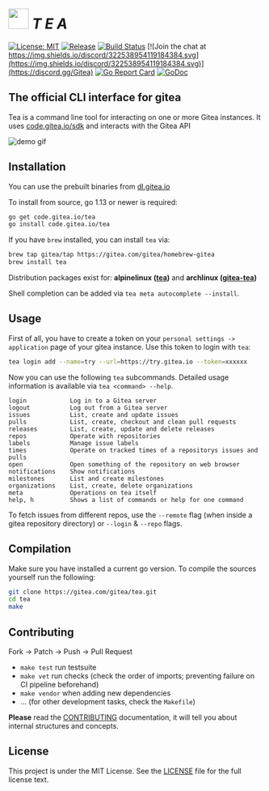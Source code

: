 # <img alt='' src='https://gitea.com/repo-avatars/550-80a3a8c2ab0e2c2d69f296b7f8582485' height="40"/> *T E A*

[![License: MIT](https://img.shields.io/badge/License-MIT-blue.svg)](https://opensource.org/licenses/MIT) [![Release](https://raster.shields.io/badge/dynamic/json.svg?label=release&url=https://gitea.com/api/v1/repos/gitea/tea/releases&query=$[0].tag_name)](https://gitea.com/gitea/tea/releases) [![Build Status](https://drone.gitea.com/api/badges/gitea/tea/status.svg)](https://drone.gitea.com/gitea/tea) [![Join the chat at https://img.shields.io/discord/322538954119184384.svg](https://img.shields.io/discord/322538954119184384.svg)](https://discord.gg/Gitea) [![Go Report Card](https://goreportcard.com/badge/code.gitea.io/tea)](https://goreportcard.com/report/code.gitea.io/tea) [![GoDoc](https://godoc.org/code.gitea.io/tea?status.svg)](https://godoc.org/code.gitea.io/tea)

## The official CLI interface for gitea

Tea is a command line tool for interacting on one or more Gitea instances.
It uses [code.gitea.io/sdk](https://code.gitea.io/sdk) and interacts with the Gitea API

![demo gif](https://dl.gitea.io/screenshots/tea_demo.gif)

## Installation

You can use the prebuilt binaries from [dl.gitea.io](https://dl.gitea.io/tea/)

To install from source, go 1.13 or newer is required:

```sh
go get code.gitea.io/tea
go install code.gitea.io/tea
```

If you have `brew` installed, you can install `tea` via:

```sh
brew tap gitea/tap https://gitea.com/gitea/homebrew-gitea
brew install tea
```

Distribution packages exist for: **alpinelinux ([tea](https://pkgs.alpinelinux.org/packages?name=tea&branch=edge))** and **archlinux ([gitea-tea](https://aur.archlinux.org/packages/gitea-tea))**


Shell completion can be added via `tea meta autocomplete --install`.

## Usage

First of all, you have to create a token on your `personal settings -> application` page of your gitea instance.
Use this token to login with `tea`:

```sh
tea login add --name=try --url=https://try.gitea.io --token=xxxxxx
```

Now you can use the following `tea` subcommands.
Detailed usage information is available via `tea <command> --help`.

```none
login            Log in to a Gitea server
logout           Log out from a Gitea server
issues           List, create and update issues
pulls            List, create, checkout and clean pull requests
releases         List, create, update and delete releases
repos            Operate with repositories
labels           Manage issue labels
times            Operate on tracked times of a repositorys issues and pulls
open             Open something of the repository on web browser
notifications    Show notifications
milestones       List and create milestones
organizations    List, create, delete organizations
meta             Operations on tea itself
help, h          Shows a list of commands or help for one command
```

To fetch issues from different repos, use the `--remote` flag (when inside a gitea repository directory) or `--login` & `--repo` flags.

## Compilation

Make sure you have installed a current go version.
To compile the sources yourself run the following:

```sh
git clone https://gitea.com/gitea/tea.git
cd tea
make
```

## Contributing

Fork -> Patch -> Push -> Pull Request

- `make test` run testsuite
- `make vet`  run checks (check the order of imports; preventing failure on CI pipeline beforehand)
- `make vendor` when adding new dependencies
- ... (for other development tasks, check the `Makefile`)

**Please** read the [CONTRIBUTING](CONTRIBUTING.md) documentation, it will tell you about internal structures and concepts.

## License

This project is under the MIT License. See the [LICENSE](LICENSE) file for the
full license text.
